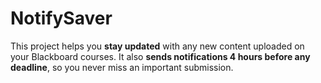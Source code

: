 # NotifySaver

This project helps you **stay updated** with any new content uploaded on your Blackboard courses. It also **sends notifications 4 hours before any deadline**, so you never miss an important submission.
